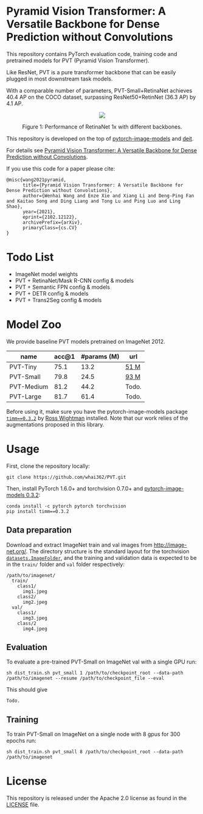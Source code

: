 # Pyramid Vision Transformer: A Versatile Backbone for Dense Prediction without Convolutions

This repository contains PyTorch evaluation code, training code and pretrained models for PVT (Pyramid Vision Transformer).

Like ResNet, PVT is a pure transformer backbone that can be easily plugged in most downstream task models.

With a comparable number of parameters, PVT-Small+RetinaNet achieves 40.4 AP on the COCO dataset, surpassing ResNet50+RetinNet (36.3 AP) by 4.1 AP.

<div align="center">
  <img src="https://github.com/whai362/PVT/blob/main/.github/pvt.png">
</div>
<p align="center">
  Figure 1: Performance of RetinaNet 1x with different backbones.
</p>

This repository is developed on the top of [pytorch-image-models](https://github.com/rwightman/pytorch-image-models) and [deit](https://github.com/facebookresearch/deit).

For details see [Pyramid Vision Transformer: A Versatile Backbone for Dense Prediction without Convolutions](None). 

If you use this code for a paper please cite:

```
@misc{wang2021pyramid,
      title={Pyramid Vision Transformer: A Versatile Backbone for Dense Prediction without Convolutions}, 
      author={Wenhai Wang and Enze Xie and Xiang Li and Deng-Ping Fan and Kaitao Song and Ding Liang and Tong Lu and Ping Luo and Ling Shao},
      year={2021},
      eprint={2102.12122},
      archivePrefix={arXiv},
      primaryClass={cs.CV}
}
```

# Todo List
- ImageNet model weights
- PVT + RetinaNet/Mask R-CNN config & models
- PVT + Semantic FPN config & models
- PVT + DETR config & models
- PVT + Trans2Seg config & models

# Model Zoo

We provide baseline PVT models pretrained on ImageNet 2012.

| name | acc@1 | #params (M) | url |
| --- | --- | --- | --- |
| PVT-Tiny | 75.1 | 13.2 | [51 M](https://drive.google.com/file/d/1NLw3hRJMoOQbUXAoftg8tUFCWuTwUIQz/view?usp=sharing) |
| PVT-Small | 79.8 | 24.5 | [93 M](https://drive.google.com/file/d/1vtcyoU8KUqNzktlMGXZrYcMRsNNiVZFQ/view?usp=sharing) |
| PVT-Medium | 81.2 | 44.2 | Todo. |
| PVT-Large | 81.7 | 61.4 | Todo. |

Before using it, make sure you have the pytorch-image-models package [`timm==0.3.2`](https://github.com/rwightman/pytorch-image-models) by [Ross Wightman](https://github.com/rwightman) installed. Note that our work relies of the augmentations proposed in this library.

# Usage

First, clone the repository locally:
```
git clone https://github.com/whai362/PVT.git
```
Then, install PyTorch 1.6.0+ and torchvision 0.7.0+ and [pytorch-image-models 0.3.2](https://github.com/rwightman/pytorch-image-models):

```
conda install -c pytorch pytorch torchvision
pip install timm==0.3.2
```

## Data preparation

Download and extract ImageNet train and val images from http://image-net.org/.
The directory structure is the standard layout for the torchvision [`datasets.ImageFolder`](https://pytorch.org/docs/stable/torchvision/datasets.html#imagefolder), and the training and validation data is expected to be in the `train/` folder and `val` folder respectively:

```
/path/to/imagenet/
  train/
    class1/
      img1.jpeg
    class2/
      img2.jpeg
  val/
    class1/
      img3.jpeg
    class/2
      img4.jpeg
```

## Evaluation
To evaluate a pre-trained PVT-Small on ImageNet val with a single GPU run:
```
sh dist_train.sh pvt_small 1 /path/to/checkpoint_root --data-path /path/to/imagenet --resume /path/to/checkpoint_file --eval
```
This should give
```
Todo.
```

## Training
To train PVT-Small on ImageNet on a single node with 8 gpus for 300 epochs run:

```
sh dist_train.sh pvt_small 8 /path/to/checkpoint_root --data-path /path/to/imagenet
```

# License
This repository is released under the Apache 2.0 license as found in the [LICENSE](LICENSE) file.
